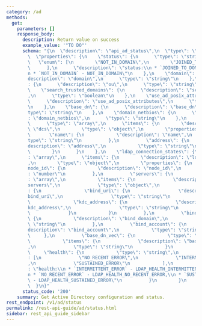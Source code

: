 ```yaml
---
category: /ad
methods:
  get:
    parameters: []
    response_body:
      description: Return value on success
      example_value: '"TO DO"'
      schema: "{\n  \"description\": \"api_ad_status\",\n  \"type\": \"object\",\n\
        \  \"properties\": {\n    \"status\": {\n      \"type\": \"string\",\n   \
        \   \"enum\": [\n        \"NOT_IN_DOMAIN\",\n        \"JOINED_TO_DOMAIN\"\n\
        \      ],\n      \"description\": \"status:\\n * `JOINED_TO_DOMAIN` - JOINED_TO_DOMAIN,\\\
        n * `NOT_IN_DOMAIN` - NOT_IN_DOMAIN\"\n    },\n    \"domain\": {\n      \"\
        description\": \"domain\",\n      \"type\": \"string\"\n    },\n    \"ou\"\
        : {\n      \"description\": \"ou\",\n      \"type\": \"string\"\n    },\n\
        \    \"search_trusted_domains\": {\n      \"description\": \"search_trusted_domains\"\
        ,\n      \"type\": \"boolean\"\n    },\n    \"use_ad_posix_attributes\": {\n\
        \      \"description\": \"use_ad_posix_attributes\",\n      \"type\": \"boolean\"\
        \n    },\n    \"base_dn\": {\n      \"description\": \"base_dn\",\n      \"\
        type\": \"string\"\n    },\n    \"domain_netbios\": {\n      \"description\"\
        : \"domain_netbios\",\n      \"type\": \"string\"\n    },\n    \"dcs\": {\n\
        \      \"type\": \"array\",\n      \"items\": {\n        \"description\":\
        \ \"dcs\",\n        \"type\": \"object\",\n        \"properties\": {\n   \
        \       \"name\": {\n            \"description\": \"name\",\n            \"\
        type\": \"string\"\n          },\n          \"address\": {\n            \"\
        description\": \"address\",\n            \"type\": \"string\"\n          }\n\
        \        }\n      }\n    },\n    \"ldap_connection_states\": {\n      \"type\"\
        : \"array\",\n      \"items\": {\n        \"description\": \"ldap_connection_states\"\
        ,\n        \"type\": \"object\",\n        \"properties\": {\n          \"\
        node_id\": {\n            \"description\": \"node_id\",\n            \"type\"\
        : \"number\"\n          },\n          \"servers\": {\n            \"type\"\
        : \"array\",\n            \"items\": {\n              \"description\": \"\
        servers\",\n              \"type\": \"object\",\n              \"properties\"\
        : {\n                \"bind_uri\": {\n                  \"description\": \"\
        bind_uri\",\n                  \"type\": \"string\"\n                },\n\
        \                \"kdc_address\": {\n                  \"description\": \"\
        kdc_address\",\n                  \"type\": \"string\"\n                }\n\
        \              }\n            }\n          },\n          \"bind_domain\":\
        \ {\n            \"description\": \"bind_domain\",\n            \"type\":\
        \ \"string\"\n          },\n          \"bind_account\": {\n            \"\
        description\": \"bind_account\",\n            \"type\": \"string\"\n     \
        \     },\n          \"base_dn_vec\": {\n            \"type\": \"array\",\n\
        \            \"items\": {\n              \"description\": \"base_dn_vec\"\
        ,\n              \"type\": \"string\"\n            }\n          },\n     \
        \     \"health\": {\n            \"type\": \"string\",\n            \"enum\"\
        : [\n              \"NO_RECENT_ERROR\",\n              \"INTERMITTENT_ERROR\"\
        ,\n              \"SUSTAINED_ERROR\"\n            ],\n            \"description\"\
        : \"health:\\n * `INTERMITTENT_ERROR` - LDAP_HEALTH_INTERMITTENT_ERROR,\\\
        n * `NO_RECENT_ERROR` - LDAP_HEALTH_NO_RECENT_ERROR,\\n * `SUSTAINED_ERROR`\
        \ - LDAP_HEALTH_SUSTAINED_ERROR\"\n          }\n        }\n      }\n    }\n\
        \  }\n}"
      status_code: '200'
    summary: Get Active Directory configuration and status.
rest_endpoint: /v1/ad/status
permalink: /rest-api-guide/ad/status.html
sidebar: rest_api_guide_sidebar
---
```

